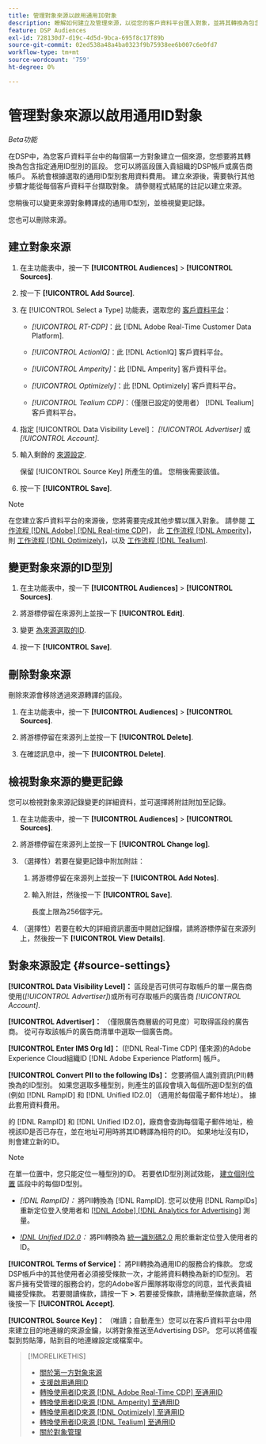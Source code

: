 ```yaml
---
title: 管理對象來源以啟用通用ID對象
description: 瞭解如何建立及管理來源，以從您的客戶資料平台匯入對象，並將其轉換為包含通用ID的區段。
feature: DSP Audiences
exl-id: 728130d7-d19c-4d5d-9bca-695f8c17f89b
source-git-commit: 02ed538a48a4ba0323f9b75938ee6b007c6e0fd7
workflow-type: tm+mt
source-wordcount: '759'
ht-degree: 0%

---
```


# 管理對象來源以啟用通用ID對象

*Beta功能*

在DSP中，為您客戶資料平台中的每個第一方對象建立一個來源，您想要將其轉換為包含指定通用ID型別的區段。 您可以將區段匯入貴組織的DSP帳戶或廣告商帳戶。 系統會根據選取的通用ID型別套用資料費用。 建立來源後，需要執行其他步驟才能從每個客戶資料平台擷取對象。 請參閱程式結尾的註記以建立來源。

您稍後可以變更來源對象轉譯成的通用ID型別，並檢視變更記錄。

您也可以刪除來源。

## 建立對象來源

<!-- Not sure about this

You can create one source for each combination of universal ID partner and data visibility level.

-->

1. 在主功能表中，按一下 **[!UICONTROL Audiences]** > **[!UICONTROL Sources]**.

1. 按一下 **[!UICONTROL Add Source]**.

1. 在 [!UICONTROL Select a Type] 功能表，選取您的 [客戶資料平台](source-about.md)：

   * *[!UICONTROL RT-CDP]*：此 [!DNL Adobe Real-Time Customer Data Platform].

   * *[!UICONTROL ActionIQ]*：此 [!DNL ActionIQ] 客戶資料平台。

   * *[!UICONTROL Amperity]*：此 [!DNL Amperity] 客戶資料平台。

   * *[!UICONTROL Optimizely]*：此 [!DNL Optimizely] 客戶資料平台。

   * *[!UICONTROL Tealium CDP]*：（僅限已設定的使用者） [!DNL Tealium] 客戶資料平台。

1. 指定 [!UICONTROL Data Visibility Level]： *[!UICONTROL Advertiser]* 或 *[!UICONTROL Account]*.

1. 輸入剩餘的 [來源設定](#source-settings).

   保留 [!UICONTROL Source Key] 所產生的值。 您稍後需要該值。

1. 按一下 **[!UICONTROL Save]**.

>[!NOTE]
>
>在您建立客戶資料平台的來源後，您將需要完成其他步驟以匯入對象。 請參閱 [工作流程 [!DNL Adobe] [!DNL Real-time CDP]](source-adobe-rtcdp.md)，<!-- the [workflow for [!DNL ActionIQ]](source-actioniq.md), --> 此 [工作流程 [!DNL Amperity]](source-amperity.md)，則 [工作流程 [!DNL Optimizely]](source-optimizely.md)，以及 [工作流程 [!DNL Tealium]](source-tealium.md).

## 變更對象來源的ID型別

<!-- Clarify this:
All changes to universal IDs translated from the source are applied after you save the the source record. For example, if a new ID is added, any hashed email addresses shared before making the changes aren't converted. Similarly, if an ID is removed, we don't delete any historical data from the segments shared through the source.

OR 

All changes to universal IDs translated from the source are applied after you save the the source record. For example, if you add a new ID type, then we convert hashed email addresses shared before making the changes to the new ID type. Similarly, if you remove an ID type, then we delete any historical IDs of that type from the segments shared through the source.

-->

1. 在主功能表中，按一下 **[!UICONTROL Audiences]** > **[!UICONTROL Sources]**.

1. 將游標停留在來源列上並按一下 **[!UICONTROL Edit]**.

1. 變更 [為來源選取的ID](#source-settings).

1. 按一下 **[!UICONTROL Save]**.

## 刪除對象來源

刪除來源會移除透過來源轉譯的區段。<!-- Will performance data for the segment still be available in any types of reports?  If yes, which? -->

1. 在主功能表中，按一下 **[!UICONTROL Audiences]** > **[!UICONTROL Sources]**.

1. 將游標停留在來源列上並按一下 **[!UICONTROL Delete]**.

1. 在確認訊息中，按一下 **[!UICONTROL Delete]**.

## 檢視對象來源的變更記錄

您可以檢視對象來源記錄變更的詳細資料，並可選擇將附註附加至記錄。

1. 在主功能表中，按一下 **[!UICONTROL Audiences]** > **[!UICONTROL Sources]**.

1. 將游標停留在來源列上並按一下 **[!UICONTROL Change log]**.

1. （選擇性）若要在變更記錄中附加附註：

   1. 將游標停留在來源列上並按一下 **[!UICONTROL Add Notes]**.

   1. 輸入附註，然後按一下 **[!UICONTROL Save]**.

      長度上限為256個字元。

1. （選擇性）若要在較大的詳細資訊畫面中開啟記錄檔，請將游標停留在來源列上，然後按一下 **[!UICONTROL View Details]**.

## 對象來源設定 {#source-settings}

**[!UICONTROL Data Visibility Level]：** 區段是否可供可存取帳戶的單一廣告商使用(*[!UICONTROL Advertiser]*)或所有可存取帳戶的廣告商 *[!UICONTROL Account]*.

**[!UICONTROL Advertiser]：** （僅限廣告商層級的可見度）可取得區段的廣告商。 從可存取該帳戶的廣告商清單中選取一個廣告商。

**[!UICONTROL Enter IMS Org Id]：** ([!DNL Real-Time CDP] 僅來源)的Adobe Experience Cloud組織ID [!DNL Adobe Experience Platform] 帳戶。

**[!UICONTROL Convert PII to the following IDs]：** 您要將個人識別資訊(PII)轉換為的ID型別。 如果您選取多種型別，則產生的區段會填入每個所選ID型別的值(例如 [!DNL RampID] 和 [!DNL Unified ID2.0] （適用於每個電子郵件地址）。 據此套用資料費用。

的 [!DNL RampID] 和 [!DNL Unified ID2.0]，廠商會查詢每個電子郵件地址，檢視該ID是否已存在，並在地址可用時將其ID轉譯為相符的ID。 如果地址沒有ID，則會建立新的ID。

>[!NOTE]
>
>在單一位置中，您只能定位一種型別的ID。 若要依ID型別測試效能， [建立個別位置](/help/dsp/campaign-management/placements/placement-create.md) 區段中的每個ID型別。

* *[!DNL RampID]：* 將PII轉換為 [!DNL RampID]. 您可以使用 [!DNL RampIDs] 重新定位登入使用者和 [[!DNL Adobe] [!DNL Analytics for Advertising]](/help/integrations/analytics/overview.md) 測量。

* *[!DNL Unified ID2.0](Beta)：* 將PII轉換為 [統一識別碼2.0](https://unifiedid.com) 用於重新定位登入使用者的ID。

<!-- Later
* *[!DNL ID5] (Beta):* To convert PII to an [!DNL ID5] ID. You can use [!DNL ID5] IDs for retargeting logging-in users and for [[!DNL Adobe] [!DNL Analytics for Advertising]](/help/integrations/analytics/overview.md) measurement.

-->

**[!UICONTROL Terms of Service]：** 將PII轉換為通用ID的服務合約條款。 您或DSP帳戶中的其他使用者必須接受條款一次，才能將資料轉換為新的ID型別。 若客戶擁有受管理的服務合約，您的Adobe客戶團隊將取得您的同意，並代表貴組織接受條款。 若要閱讀條款，請按一下 **>**. 若要接受條款，請捲動至條款底端，然後按一下 **[!UICONTROL Accept]**.

**[!UICONTROL Source Key]：** （唯讀；自動產生）您可以在客戶資料平台中用來建立目的地連線的來源金鑰，以將對象推送至Advertising DSP。 您可以將值複製到剪貼簿，貼到目的地連線設定或檔案中。

>[!MORELIKETHIS]
>
>* [關於第一方對象來源](source-about.md)
>* [支援啟用通用ID](/help/dsp/audiences/universal-ids.md)
>* [轉換使用者ID來源 [!DNL Adobe Real-Time CDP] 至通用ID](/help/dsp/audiences/sources/source-adobe-rtcdp.md)
>* [轉換使用者ID來源 [!DNL Amperity] 至通用ID](/help/dsp/audiences/sources/source-amperity.md)
>* [轉換使用者ID來源 [!DNL Optimizely] 至通用ID](/help/dsp/audiences/sources/source-optimizely.md)
>* [轉換使用者ID來源 [!DNL Tealium] 至通用ID](/help/dsp/audiences/sources/source-tealium.md)
>* [關於對象管理](/help/dsp/audiences/audience-about.md)
